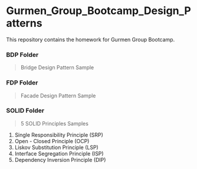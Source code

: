 # Gurmen_Group_Bootcamp_Design_Patterns

This repository contains the homework for Gurmen Group Bootcamp.

### BDP Folder

> Bridge Design Pattern Sample

### FDP Folder

> Facade Design Pattern Sample

### SOLID Folder

> 5 SOLID Principles Samples

1. Single Responsibility Principle (SRP)
2. Open - Closed Principle (OCP)
3. Liskov Substitution Principle (LSP)
4. Interface Segregation Principle (ISP)
5. Dependency Inversion Principle (DIP)
